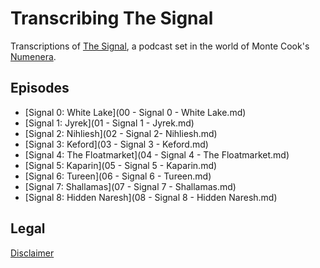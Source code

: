 # Transcribing The Signal

Transcriptions of [The Signal](http://numenerathesignal.blogspot.com/), a
podcast set in the world of Monte Cook's [Numenera](http://www.numenera.com/).

## Episodes

* [Signal 0: White Lake](00 - Signal 0 - White Lake.md)
* [Signal 1: Jyrek](01 - Signal 1 - Jyrek.md)
* [Signal 2: Nihliesh](02 - Signal 2- Nihliesh.md)
* [Signal 3: Keford](03 - Signal 3 - Keford.md)
* [Signal 4: The Floatmarket](04 - Signal 4 - The Floatmarket.md)
* [Signal 5: Kaparin](05 - Signal 5 - Kaparin.md)
* [Signal 6: Tureen](06 - Signal 6 - Tureen.md)
* [Signal 7: Shallamas](07 - Signal 7 - Shallamas.md)
* [Signal 8: Hidden Naresh](08 - Signal 8 - Hidden Naresh.md)

## Legal

[Disclaimer](LEGAL.md)
